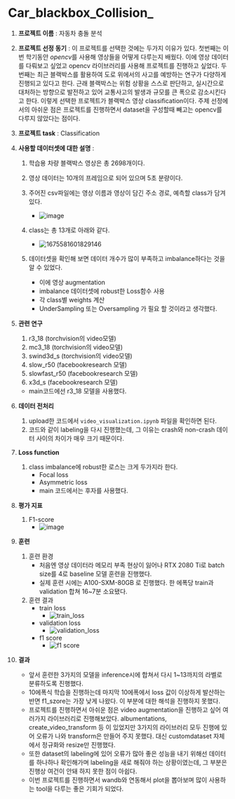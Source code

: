 # Car_blackbox_Collision_

1. **프로젝트 이름** : 자동차 충돌 분석

3. **프로젝트 선정 동기** : 이 프로젝트를 선택한 것에는 두가지 이유가 있다. 첫번째는 이번 학기동안 *opencv*를 사용해 영상들을 어떻게 다루는지 배웠다. 이에 영상 데이터를 다뤄보고 싶었고 opencv 라이브러리를 사용해 프로젝트를 진행하고 싶었다. 두번째는 최근 블랙박스를 활용하여 도로 위에서의 사고를 예방하는 연구가 다양하게 진행되고 있다고 한다. 근래 블랙박스는 위험 상황을 스스로 판단하고, 실시간으로 대처하는 방향으로 발전하고 있어 교통사고의 발생과 규모를 큰 폭으로 감소시킨다고 한다. 이렇게 선택한 프로젝트가 블랙박스 영상 classification이다. 주제 선정에서의 아쉬운 점은 프로젝트를 진행하면서 dataset을 구성할때 빼고는 opencv를 다루지 않았다는 점이다.

4. **프로젝트 task** : Classification

5. **사용할 데이터셋에 대한 설명** : 

    1. 학습용 차량 블랙박스 영상은 총 2698개이다.
    
    1. 영상 데이터는 10개의 프레임으로 되어 있으며 5초 분량이다.
    
    1. 주어진 csv파일에는 영상 이름과 영상이 담긴 주소 경로, 예측할 class가 담겨있다.
        - ![image](https://github.com/Seeooo-0/Car_blackbox_Collision_/assets/90232567/9084370b-eec7-4b76-82b6-2bae3de6009f)
    
    1. class는 총 13개로 아래와 같다.
        - ![1675581601829146](https://github.com/Seeooo-0/Car_blackbox_Collision_/assets/90232567/f0558f52-5f67-4203-a679-263caea3e8cb)
    
    1. 데이터셋을 확인해 보면 데이터 개수가 많이 부족하고 imbalance하다는 것을 알 수 있었다.
        - 이에 영상 augmentation
        - imbalance 데이터셋에 robust한 Loss함수 사용
        - 각 class별 weights 계산
        - UnderSampling 또는 Oversampling 가 필요 할 것이라고 생각했다.

6. **관련 연구**
    1. r3_18 (torchvision의 video모델)
    2. mc3_18 (torchvision의 video모델)
    3. swind3d_s (torchvision의 video모델)
    4. slow_r50 (facebookresearch 모델)
    5. slowfast_r50 (facebookresearch 모델)
    6. x3d_s (facebookresearch 모델)
    - main코드에선 r3_18 모델을 사용했다.
    
7. **데이터 전처리**
    1. upload한 코드에서 `video_visualization.ipynb` 파일을 확인하면 된다.
    1. 코드와 같이 labeling을 다시 진행했는데, 그 이유는 crash와 non-crash 데이터 사이의 차이가 매우 크기 때문이다.

8. **Loss function**
    1. class imbalance에 robust한 로스는 크게 두가지라 한다.
        - Focal loss
        - Asymmetric loss
        - main 코드에서는 후자를 사용했다.

9. **평가 지표**
    1. F1-score
        - ![image](https://github.com/Seeooo-0/Car_blackbox_Collision_/assets/90232567/ea3c7c3b-528d-4ce6-9279-67ead6afc40f)

10. **훈련**
    1. 훈련 환경
        - 처음엔 영상 데이터라 메모리 부족 현상이 잃어나 RTX 2080 Ti로 batch size를 4로 baseline 모델 훈련을 진행했다.
        - 실제 훈련 시에는 A100-SXM-80GB 로 진행했다. 한 에폭당 train과 validation 합쳐 16~7분 소요됐다.
    1. 훈련 결과
        - train loss
            - ![train_loss](https://github.com/Seeooo-0/Car_blackbox_Collision_/assets/90232567/06a25302-af21-490e-9e6b-83bfcbfaaea9)
        - validation loss
            - ![validation_loss](https://github.com/Seeooo-0/Car_blackbox_Collision_/assets/90232567/851aeb4b-65da-43b6-b0c1-e1c7b1fe2000)
        - f1 score
            - ![f1 score](https://github.com/Seeooo-0/Car_blackbox_Collision_/assets/90232567/edd9dfae-ba19-40ca-841b-09ff609ee24b)
        
11. **결과**
    - 앞서 훈련한 3가지의 모델을 inference시에 합쳐서 다시 1~13까지의 라벨로 분류하도록 진행했다.
    - 10에폭식 학습을 진행하는데 마지막 10에폭에서 loss 값이 이상하게 발산하는 반면 f1_szore는 가장 낮게 나왔다. 이 부분에 대한 해석을 진행하지 못했다.
    - 프로젝트를 진행하면서 아쉬운 점은 video augmentation을 진행하고 싶어 여러가지 라이브러리로 진행해보았다. albumentations, create_video_transform 등 이 있었지만 3가지의 라이브러리 모두 진행에 있어 오류가 나와 transform은 만들어 주지 못했다. 대신 customdataset 자체에서 정규화와 resize만 진행했다.
    - 또한 dataset의 labeling에 있어 오류가 많아 좋은 성능을 내기 위해선 데이터를 하나하나 확인해가며 labeling을 새로 해줘야 하는 상황이였는데, 그 부분은 진행상 여건이 안돼 하지 못한 점이 아쉽다.
    - 이번 프로젝트를 진행하면서 wandb와 연동해서 plot을 뽑아보며 많이 사용하는 tool을 다루는 좋은 기회가 되었다.

    
    
